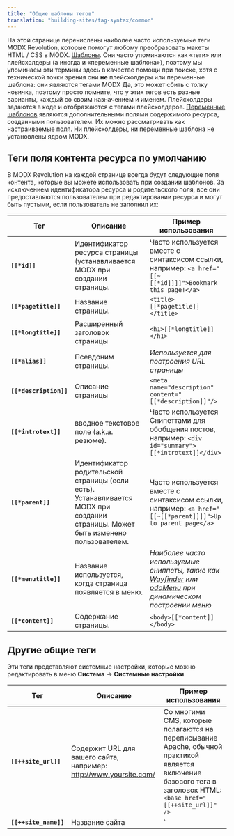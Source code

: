 ```yaml
---
title: "Общие шаблоны тегов"
translation: "building-sites/tag-syntax/common"
---
```


На этой странице перечислены наиболее часто используемые теги MODX Revolution, которые помогут любому преобразовать макеты HTML / CSS в MODX. [Шаблоны](building-sites/elements/templates "Шаблоны"). Они часто упоминаются как «теги» или плейсхолдеры (а иногда и «переменные шаблона»), поэтому мы упоминаем эти термины здесь в качестве помощи при поиске, хотя с технической точки зрения они **не** плейсхолдеры или переменные шаблона: они являются тегами MODX Да, это может сбить с толку новичка, поэтому просто помните, что у этих тегов есть разные варианты, каждый со своим назначением и именем. Плейсхолдеры задаются в коде и отображаются с тегами плейсхолдеров. [Переменные шаблонов](building-sites/elements/template-variables "Переменные шаблонов") являются дополнительными полями содержимого ресурса, созданными пользователем. Их можно рассматривать как настраиваемые поля. Ни плейсхолдеры, ни переменные шаблона не установлены ядром MODX.

## Теги поля контента ресурса по умолчанию

В MODX Revolution на каждой странице всегда будут следующие поля контента, которые вы можете использовать при создании шаблонов. За исключением идентификатора ресурса и родительского поля, все они предоставляются пользователем при редактировании ресурса и могут быть пустыми, если пользователь не заполнил их:

| Тег                    | Описание                                                                                                                        | Пример использования                                                                                                                                                                       |
| ---------------------- | ------------------------------------------------------------------------------------------------------------------------------- | ------------------------------------------------------------------------------------------------------------------------------------------------------------------------------------------ |
| **`[[*id]]`**          | Идентификатор ресурса страницы (устанавливается MODX при создании страницы.                                                     | Часто используется вместе с синтаксисом ссылки, например: `<a href="[[~[[*id]]]]">Bookmark this page!</a>`                                                                                 |
| **`[[*pagetitle]]`**   | Название страницы.                                                                                                              | `<title>[[*pagetitle]]</title>`                                                                                                                                                            |
| **`[[*longtitle]]`**   | Расширенный заголовок страницы                                                                                                  | `<h1>[[*longtitle]]</h1>`                                                                                                                                                                  |
| **`[[*alias]]`**       | Псевдоним страницы.                                                                                                             | _Используется для построения URL страницы_                                                                                                                                                 |
| **`[[*description]]`** | Описание страницы                                                                                                               | `<meta name="description" content="[[*description]]"/>`                                                                                                                                    |
| **`[[*introtext]]`**   | вводное текстовое поле (a.k.a. резюме).                                                                                         | Часто используется Снипеттами для обобщения постов, например: `<div id="summary">[[*introtext]]</div>`                                                                                     |
| **`[[*parent]]`**      | Идентификатор родительской страницы (если есть). Устанавливается MODX при создании страницы. Может быть изменено пользователем. | Часто используется вместе с синтаксисом ссылки, например: `<a href="[[~[[*parent]]]]">Up to parent page</a>`                                                                               |
| **`[[*menutitle]]`**   | Название используется, когда страница появляется в меню.                                                                        | _Наиболее часто используемые сниппеты, такие как_ _[Wayfinder](extras/wayfinder "Wayfinder") или [pdoMenu](extras/pdotools/snippets/pdomenu "pdoMenu")_ _при динамическом построении меню_ |
| **`[[*content]]`**     | Cодержание страницы.                                                                                                            | `<body>[[*content]]</body>`                                                                                                                                                                |

## Другие общие теги

Эти теги представляют системные настройки, которые можно редактировать в меню **Система** -> **Системные настройки**.

| Тег                           | Описание                                                                                                                                                                                                                                                                                                                                                                                        | Пример использования                                                                                                                                              |
| ----------------------------- | ----------------------------------------------------------------------------------------------------------------------------------------------------------------------------------------------------------------------------------------------------------------------------------------------------------------------------------------------------------------------------------------------- | ----------------------------------------------------------------------------------------------------------------------------------------------------------------- |
| **`[[++site_url]]`**          | Содержит URL для вашего сайта, например: <http://www.yoursite.com/>                                                                                                                                                                                                                                                                                                                             | Со многими CMS, которые полагаются на переписывание Apache, обычной практикой является включение базового тега в заголовок HTML: `<base href="[[++site_url]]" />` |
| **`[[++site_name]]`**         | Название сайта                                                                                                                                                                                                                                                                                                                                                                                  | `<title>[[++site_name]] | [[*pagetitle]]</title>`                                                                                                                 |
| **`[[++site_start]]`**        | Содержит идентификатор страницы, обозначенной как «домашняя» страница.                                                                                                                                                                                                                                                                                                                          | Часто используется вместе с синтаксисом ссылки, например: `<a id="logo" href="[[~[[++site_start]]]]">Home</a>`                                                    |
| **`[[$chunk]]`**              | Это ссылается на чанк по имени. Чанки - это любой контент многократного использования.                                                                                                                                                                                                                                                                                                          | Общие чанки могут быть для _header_ или _footer_                                                                                                                  |
| **`[[~link]]`**               | Используйте этот синтаксис для создания ссылок на страницы, ссылаясь на их уникальный идентификатор (отображается в скобках рядом с именем страницы в дереве ресурсов). Эти ссылки не прервутся, если страницы будут перемещены или переименованы. Вы можете изменить сгенерированную схему ссылки, передав параметр & схема (см. [link\_tag\_scheme](building-sites/settings/link_tag_scheme)) | `<a id="logo" href="[[~1]]">Home</a>`                                                                                                                             |
| **`[[%translated_message]]`** | Используйте теги лексикона для локализации сообщений.                                                                                                                                                                                                                                                                                                                                           | ```[[!%setting_emailsender? &topic=`setting` &namespace=`core` &language=`en`]]```                                                                                |

## Все теги

По мере того, как вы будете лучше понимать, как работают шаблоны MODX, вы захотите иметь в своем распоряжении полный список доступных полей контента. Вот полный список всех тегов, полученных из этого [Сообщение блога](https://forums.modx.com/index.php/topic,63481.0/topicseen.html).

| Тег                        | Тип данных                    | Описание                                                                                                                            | Пример использования                                                                                                                                   |
| -------------------------- | ----------------------------- | ----------------------------------------------------------------------------------------------------------------------------------- | ------------------------------------------------------------------------------------------------------------------------------------------------------ |
| **`[[*alias]]`**           | text                          | Псевдоним                                                                                                                           | Обычно вы будете использовать _id_ создавая URL, например: `<a href="[[~[[*id]]]]">Click Here!</a>`, но это позволяет распечатать параметр псевдонима. |
| **`[[*cacheable]]`**       | int 0/1                       | Кэшируемый                                                                                                                          |                                                                                                                                                        |
| **`[[*class_key]]`**       | int                           | Ключ класса ресурса, например: _modDocument_                                                                                        |                                                                                                                                                        |
| **`[[*content]]`**         | text                          | Содержание ресурса                                                                                                                  |                                                                                                                                                        |
| **`[[*content_type]]`**    | int                           | Тип содержимого                                                                                                                     |                                                                                                                                                        |
| **`[[*createdon]]`**       | date                          | Дата создания, например, _2011-04-14 20: 40: 50_, часто используется вместе с выходным фильтром _strtotime_                         | ```[[*createdon:strtotime:date=`%a %b %e, %Y`]]``` Смотрите [Форматы даты](building-sites/tag-syntax/date-formats "Форматы даты").                     |
| **`[[*createdby]]`**       | int                           | Создано пользователем ID                                                                                                            |                                                                                                                                                        |
| **`[[*deleted]]`**         | int 0/1                       | Удаленный                                                                                                                           |                                                                                                                                                        |
| **`[[*deletedby]]`**       | int                           | Удалено пользователем ID                                                                                                            |                                                                                                                                                        |
| **`[[*deletedon]]`**       | date                          | Дата удаления                                                                                                                       | ```[[*deletedon:strtotime:date=`%a %b %e, %Y`]]``` Смотрите [Форматы даты](building-sites/tag-syntax/date-formats "Форматы даты").                     |
| **`[[*description]]`**     | text                          | Описание                                                                                                                            |                                                                                                                                                        |
| **`[[*editedon]]`**        | date                          | Отредактировано на дату, например: _2011-04-18 09:06:08_                                                                            | ```[[*editedon:strtotime:date=`%a %b %e, %Y`]]``` Смотрите [Форматы даты](building-sites/tag-syntax/date-formats "Форматы даты").                      |
| **`[[*editedby]]`**        | int                           | Отредактировано пользователем ID                                                                                                    |                                                                                                                                                        |
| **`[[*hidemenu]]`**        | int 0/1                       | Скрыть из меню: этот атрибут используется многими сниппетами, например, Wayfinder                                                   |                                                                                                                                                        |
| **`[[*id]]`**              | int                           | ID ресурса                                                                                                                          | Часто используется для создания ссылок на эту страницу.                                                                                                |
| **`[[*introtext]]`**       | text                          | Резюме                                                                                                                              |                                                                                                                                                        |
| **`[[*isfolder]]`**        | int 0/1                       | Контейнер                                                                                                                           |                                                                                                                                                        |
| **`[[*link_attributes]]`** | text                          | Атрибуты ссылки: они вставляются автоматически при использовании синтаксиса `[[~123]]`                                              |                                                                                                                                                        |
| **`[[*longtitle]]`**       | text                          | Длинное название                                                                                                                    |                                                                                                                                                        |
| **`[[*menuindex]]`**       | int                           | Индекс меню                                                                                                                         |                                                                                                                                                        |
| **`[[*menutitle]]`**       | text                          | Название меню                                                                                                                       |                                                                                                                                                        |
| **`[[*pagetitle]]`**       | text                          | Заголовок страницы                                                                                                                  |                                                                                                                                                        |
| **`[[*parent]]`**          | int                           | Родительский ресурс                                                                                                                 |                                                                                                                                                        |
| **`[[*pub_date]]`**        | date ---Дата публикации       |                                                                                                                                     |
| **`[[*published]]`**       | int 0/1                       | Опубликованно                                                                                                                       |                                                                                                                                                        |
| **`[[*publishedby]]`**     | int                           | Опубликованно пользователем ID                                                                                                      |                                                                                                                                                        |
| **`[[*publishedon]]`**     | date                          | Опубликован в                                                                                                                       | ```[[*publishedon:strtotime:date=`%a %b %e, %Y`]]``` Смотрите [Форматы даты](building-sites/tag-syntax/date-formats "Форматы даты").                   |
| **`[[*richtext]]`**        | int 0/1                       | Rich Text                                                                                                                           |
| **`[[*searchable]]`**      | int 0/1                       | Searchable                                                                                                                          |                                                                                                                                                        |
| **`[[*template]]`**        | int                           | Идентификационный номер шаблона                                                                                                     |                                                                                                                                                        |
| **`[[*unpub_date]]`**      | date – Дата отмены публикации | ```[[*unpub_date:strtotime:date=`%a %b %e, %Y`]]``` Смотрите [Форматы даты](building-sites/tag-syntax/date-formats "Форматы даты"). |
| **`[[*uri_override]]`**    | int 0/1                       | Замороженный URI                                                                                                                    |                                                                                                                                                        |
| **`[[*uri]]`**             | string                        | URI                                                                                                                                 |                                                                                                                                                        |

Чтобы уточнить `pub_date` - он устанавливается только тогда, когда пользователь устанавливает будущую дату публикации в поле «Опубликовать в». И когда документ действительно опубликован, он обнуляется. Поле опубликовано всегда содержит самую последнюю дату, когда ресурс изменил неопубликованную форму на опубликованную (или дату, когда новый документ был сохранен с проверкой публикации).

## Смотрите также

- [Форматы даты](building-sites/tag-syntax/date-formats "Форматы даты"): показывает, как форматировать поля даты.

1. [Ресурсы](building-sites/resources)
2. [Типы контента](building-sites/resources/content-types)
3. [Именованный якорь](building-sites/integrating-templates/named-anchor)
4. [Статический Ресурс](building-sites/resources/static-resource)
5. [Символическая ссылка](building-sites/resources/symlink)
6. [Использование ресурсных ссылок](building-sites/resources/symlink/using-resource-symlinks)
7. [Вебссылка](building-sites/resources/weblink)
8. [Шаблоны](building-sites/elements/templates)
9. [Чанки](building-sites/elements/chunks)
10. [Использование сниппетов](building-sites/elements/snippets)

